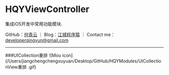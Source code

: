 # HQYViewController
集成iOS开发中常用功能模块.

GitHub：[何青云](https://github.com/qingyunhe) ｜ Blog：[江城程序猿](http://www.heqingyun.com) ｜ Contact me：<developerqingyun@gmail.com>

---           
###UICollection重排
![Mou icon](/Users/jiangchengchengxuyuan/Desktop/GitHub/HQYModules/UICollectionView重排 .gif)

